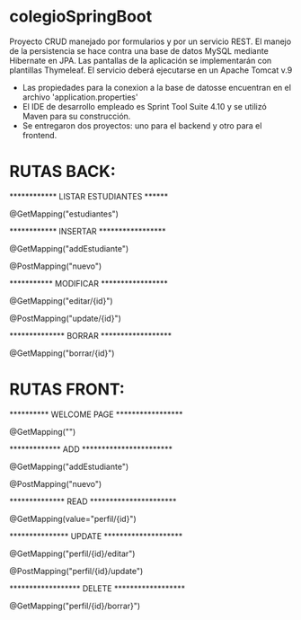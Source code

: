 
# colegioSpringBoot
Proyecto CRUD manejado por formularios y por un servicio REST. 
El manejo de la persistencia se hace contra una base de datos MySQL mediante Hibernate en JPA. 
Las pantallas de la aplicación se implementarán con plantillas Thymeleaf. 
El servicio deberá ejecutarse en un Apache Tomcat v.9 
- Las propiedades para la conexion a la base de datosse encuentran en el archivo 'application.properties' 
- El IDE de desarrollo empleado es Sprint Tool Suite 4.10 y se utilizó Maven para su construcción. 
- Se entregaron dos proyectos: uno para el backend y otro para el frontend. 


# RUTAS BACK:

************ LISTAR ESTUDIANTES ******

@GetMapping("estudiantes")

************ INSERTAR *****************
	
@GetMapping("addEstudiante")

@PostMapping("nuevo")

*********** MODIFICAR *****************

@GetMapping("editar/{id}")

@PostMapping("update/{id}")
	
************** BORRAR ******************

@GetMapping("borrar/{id}") 





# RUTAS FRONT:

********** WELCOME PAGE *****************

@GetMapping("")

************* ADD ***********************

@GetMapping("addEstudiante")

@PostMapping("nuevo")

************** READ **********************

@GetMapping(value="perfil/{id}")

*************** UPDATE ********************

@GetMapping("perfil/{id}/editar")

@PostMapping("perfil/{id}/update")

****************** DELETE ******************

@GetMapping("perfil/{id}/borrar}")

